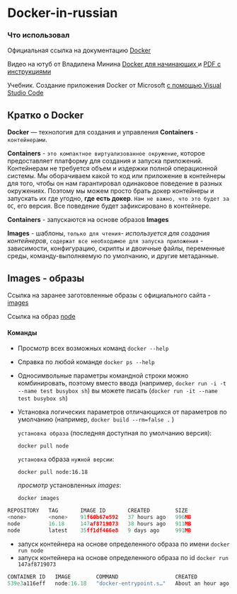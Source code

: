 # Docker-in-russian

### Что использовал

Официальная ссылка на документацию [Docker](https://docs.docker.com/)

Видео на ютуб от Владилена Минина [Docker для начинающих ](https://www.youtube.com/watch?v=n9uCgUzfeRQ&t=2534s) и
[PDF с инструкциями](https://vladilen.notion.site/Docker-2021-a72201ec8573461c8a2e62e2fcf33aa3)

Учебник. Создание приложения Docker от Microsoft [с помощью Visual Studio Code](https://learn.microsoft.com/ru-ru/visualstudio/docker/tutorials/docker-tutorial)

## Кратко о Docker

**Docker** — технология для создания и управления **Containers** -` контейнерами`.

**Containers** - `это компактное виртуализованное окружение`, которое предоставляет платформу для создания и запуска приложений. Контейнерам не требуется объем и издержки полной операционной системы.
Мы оборачиваем какой то код или приложение в контейнеры для того, чтобы он нам гарантировал одинаковое поведение в разных окружениях. Поэтому мы можем просто брать докер контейнеры и запускать их где угодно, **где есть докер**. `Нам не важно, что это будет за ОС`, его версия. Все поведение будет зафиксировано в контейнере.

**Containers** - запускаются на основе образов **Images**

**Images** - шаблоны, `только для чтения`- _используется для создания контейнеров_, `содержат все необходимое для запуска приложения` - зависимости, конфигурацию, скрипты и двоичные файлы, переменные среды, команду-выполняемую по умолчанию, и другие метаданные.

## Images - образы

Ссылка на заранее заготовленные образы с официального сайта - [images](https://hub.docker.com/)

Ссылка на образ [node](https://hub.docker.com/_/node)

#### Команды

- Просмотр всех возможных команд `docker --help`
- Справка по любой команде `docker ps --help`
- Односимвольные параметры командной строки можно комбинировать, поэтому вместо ввода (например, `docker run -i -t --name test busybox sh`) вы можете писать (`docker run -it --name test busybox sh`)
- Установка логических параметров отличающихся от параметров по умолчанию (например, `docker build --rm=false .` )

  `установка образа` (последняя доступная по умолчанию версия):

  ```
  docker pull node
  ```

  `установка` образа `нужной версии`:

  ```
  docker pull node:16.18
  ```

  _просмотр_ установленных _images_:

  ```
  docker images
  ```

```js
REPOSITORY   TAG       IMAGE ID       CREATED        SIZE
<none>       <none>    91f60b67e592   37 hours ago   996MB
node         16.18     147af8719073   38 hours ago   911MB
node         latest    35ff1df466e8   9 days ago     991MB
```

- запуск контейнера на основе определенного образа по имени `docker run node`
- запуск контейнера на основе определенного образа по id `docker run 147af8719073`

```js
CONTAINER ID   IMAGE        COMMAND                  CREATED             STATUS             PORTS     NAMES
539e3a116eff   node:16.18   "docker-entrypoint.s…"   About an hour ago   Up About an hour             hardcore_hellman
```
